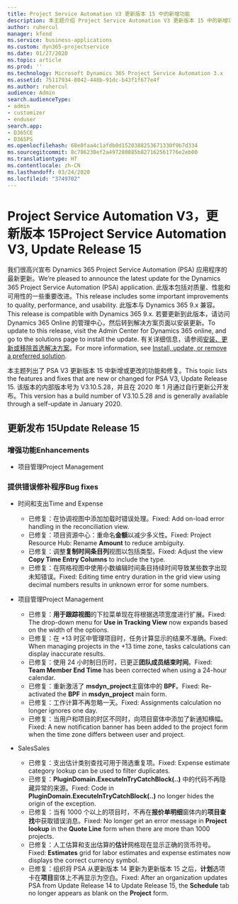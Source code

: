 ```yaml
---
title: Project Service Automation V3 更新版本 15 中的新增功能
description: 本主题介绍 Project Service Automation V3 更新版本 15 中的新增功能。
author: ruhercul
manager: kfend
ms.service: business-applications
ms.custom: dyn365-projectservice
ms.date: 01/27/2020
ms.topic: article
ms.prod: ''
ms.technology: Microsoft Dynamics 365 Project Service Automation 3.x
ms.assetid: 75117934-8042-448b-91dc-b43f1f677e4f
ms.author: ruhercul
audience: Admin
search.audienceType:
- admin
- customizer
- enduser
search.app:
- D365CE
- D365PS
ms.openlocfilehash: 68e0faa4c1afdb0d1520388253671330f9b7d334
ms.sourcegitcommit: 8c786230ef2a497280885b827162561776e2eb00
ms.translationtype: HT
ms.contentlocale: zh-CN
ms.lasthandoff: 03/24/2020
ms.locfileid: "3749702"
---
```

# <a name="project-service-automation-v3-update-release-15"></a><span data-ttu-id="f9f9e-103">Project Service Automation V3，更新版本 15</span><span class="sxs-lookup"><span data-stu-id="f9f9e-103">Project Service Automation V3, Update Release 15</span></span>

<span data-ttu-id="f9f9e-104">我们很高兴宣布 Dynamics 365 Project Service Automation (PSA) 应用程序的最新更新。</span><span class="sxs-lookup"><span data-stu-id="f9f9e-104">We’re pleased to announce the latest update for the Dynamics 365 Project Service Automation (PSA) application.</span></span> <span data-ttu-id="f9f9e-105">此版本包括对质量、性能和可用性的一些重要改进。</span><span class="sxs-lookup"><span data-stu-id="f9f9e-105">This release includes some important improvements to quality, performance, and usability.</span></span> <span data-ttu-id="f9f9e-106">此版本与 Dynamics 365 9.x 兼容。</span><span class="sxs-lookup"><span data-stu-id="f9f9e-106">This release is compatible with Dynamics 365 9.x.</span></span> <span data-ttu-id="f9f9e-107">若要更新到此版本，请访问 Dynamics 365 Online 的管理中心，然后转到解决方案页面以安装更新。</span><span class="sxs-lookup"><span data-stu-id="f9f9e-107">To update to this release, visit the Admin Center for Dynamics 365 online, and go to the solutions page to install the update.</span></span> <span data-ttu-id="f9f9e-108">有关详细信息，请参阅[安装、更新或移除首选解决方案](https://docs.microsoft.com/power-platform/admin/install-remove-preferred-solution)。</span><span class="sxs-lookup"><span data-stu-id="f9f9e-108">For more information, see [Install, update, or remove a preferred solution](https://docs.microsoft.com/power-platform/admin/install-remove-preferred-solution).</span></span>

<span data-ttu-id="f9f9e-109">本主题列出了 PSA V3 更新版本 15 中新增或更改的功能和修复。</span><span class="sxs-lookup"><span data-stu-id="f9f9e-109">This topic lists the features and fixes that are new or changed for PSA V3, Update Release 15.</span></span> <span data-ttu-id="f9f9e-110">该版本的内部版本号为 V3.10.5.28，并且在 2020 年 1 月通过自行更新公开发布。</span><span class="sxs-lookup"><span data-stu-id="f9f9e-110">This version has a build number of V3.10.5.28 and is generally available through a self-update in January 2020.</span></span>

## <a name="update-release-15"></a><span data-ttu-id="f9f9e-111">更新发布 15</span><span class="sxs-lookup"><span data-stu-id="f9f9e-111">Update Release 15</span></span> 

### <a name="enhancements"></a><span data-ttu-id="f9f9e-112">增强功能</span><span class="sxs-lookup"><span data-stu-id="f9f9e-112">Enhancements</span></span>

- <span data-ttu-id="f9f9e-113">项目管理</span><span class="sxs-lookup"><span data-stu-id="f9f9e-113">Project Management</span></span>

### <a name="bug-fixes"></a><span data-ttu-id="f9f9e-114">提供错误修补程序</span><span class="sxs-lookup"><span data-stu-id="f9f9e-114">Bug fixes</span></span>

- <span data-ttu-id="f9f9e-115">时间和支出</span><span class="sxs-lookup"><span data-stu-id="f9f9e-115">Time and Expense</span></span>

  - <span data-ttu-id="f9f9e-116">已修复：在协调视图中添加加载时错误处理。</span><span class="sxs-lookup"><span data-stu-id="f9f9e-116">Fixed: Add on-load error handling in the reconciliation view.</span></span>
  - <span data-ttu-id="f9f9e-117">已修复：项目资源中心：重命名**金额**以减少多义性。</span><span class="sxs-lookup"><span data-stu-id="f9f9e-117">Fixed: Project Resource Hub: Rename **Amount** to reduce ambiguity.</span></span>
  - <span data-ttu-id="f9f9e-118">已修复：调整**复制时间条目列**视图以包括类型。</span><span class="sxs-lookup"><span data-stu-id="f9f9e-118">Fixed: Adjust the view **Copy Time Entry Columns** to include the type.</span></span>
  - <span data-ttu-id="f9f9e-119">已修复：在网格视图中使用小数编辑时间条目持续时间导致某些数字出现未知错误。</span><span class="sxs-lookup"><span data-stu-id="f9f9e-119">Fixed: Editing time entry duration in the grid view using decimal numbers results in unknown error for some numbers.</span></span>

- <span data-ttu-id="f9f9e-120">项目管理</span><span class="sxs-lookup"><span data-stu-id="f9f9e-120">Project Management</span></span>

  - <span data-ttu-id="f9f9e-121">已修复：**用于跟踪视图**的下拉菜单现在将根据选项宽度进行扩展。</span><span class="sxs-lookup"><span data-stu-id="f9f9e-121">Fixed: The drop-down menu for **Use in Tracking View** now expands based on the width of the options.</span></span>
  - <span data-ttu-id="f9f9e-122">已修复：在 +13 时区中管理项目时，任务计算显示的结果不准确。</span><span class="sxs-lookup"><span data-stu-id="f9f9e-122">Fixed: When managing projects in the +13 time zone, tasks calculations can display inaccurate results.</span></span>
  - <span data-ttu-id="f9f9e-123">已修复：使用 24 小时制日历时，已更正**团队成员结束时间**。</span><span class="sxs-lookup"><span data-stu-id="f9f9e-123">Fixed: **Team Member End Time** has been corrected when using a 24-hour calendar.</span></span>
  - <span data-ttu-id="f9f9e-124">已修复：重新激活了 **msdyn_project**主窗体中的 **BPF**。</span><span class="sxs-lookup"><span data-stu-id="f9f9e-124">Fixed: Re-activated the **BPF** in **msdyn_project** main form.</span></span>
  - <span data-ttu-id="f9f9e-125">已修复：工作计算不再忽略一天。</span><span class="sxs-lookup"><span data-stu-id="f9f9e-125">Fixed: Assignments calculation no longer ignores one day.</span></span>
  - <span data-ttu-id="f9f9e-126">已修复：当用户和项目的时区不同时，向项目窗体中添加了新通知横幅。</span><span class="sxs-lookup"><span data-stu-id="f9f9e-126">Fixed: A new notification banner has been added to the project form when the time zone differs between user and project.</span></span>

- <span data-ttu-id="f9f9e-127">Sales</span><span class="sxs-lookup"><span data-stu-id="f9f9e-127">Sales</span></span>

  - <span data-ttu-id="f9f9e-128">已修复：支出估计类别查找可用于筛选重复项。</span><span class="sxs-lookup"><span data-stu-id="f9f9e-128">Fixed: Expense estimate category lookup can be used to filter duplicates.</span></span>
  - <span data-ttu-id="f9f9e-129">已修复：**PluginDomain.ExecuteInTryCatchBlock(..)** 中的代码不再隐藏异常的来源。</span><span class="sxs-lookup"><span data-stu-id="f9f9e-129">Fixed: Code in **PluginDomain.ExecuteInTryCatchBlock(..)** no longer hides the origin of the exception.</span></span>
  - <span data-ttu-id="f9f9e-130">已修复：当有 1000 个以上的项目时，不再在**报价单明细**窗体内的**项目查找**中获取错误消息。</span><span class="sxs-lookup"><span data-stu-id="f9f9e-130">Fixed: No longer get an error message in **Project lookup** in the **Quote Line** form when there are more than 1000 projects.</span></span>
  - <span data-ttu-id="f9f9e-131">已修复：人工估算和支出估算的**估计**网格现在显示正确的货币符号。</span><span class="sxs-lookup"><span data-stu-id="f9f9e-131">Fixed: **Estimates** grid for labor estimates and expense estimates now displays the correct currency symbol.</span></span>
  - <span data-ttu-id="f9f9e-132">已修复：组织将 PSA 从更新版本 14 更新为更新版本 15 之后，**计划**选项卡在**项目**窗体上不再显示为空白。</span><span class="sxs-lookup"><span data-stu-id="f9f9e-132">Fixed: After an organization updates PSA from Update Release 14 to Update Release 15, the **Schedule** tab no longer appears as blank on the **Project** form.</span></span>
